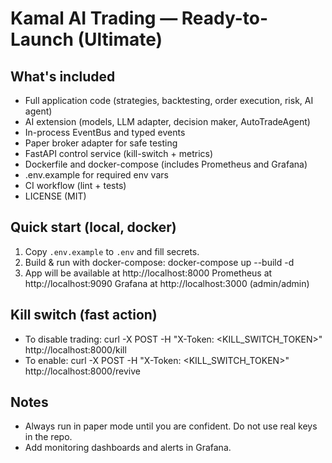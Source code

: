
# Kamal AI Trading — Ready-to-Launch (Ultimate)

## What's included
- Full application code (strategies, backtesting, order execution, risk, AI agent)
- AI extension (models, LLM adapter, decision maker, AutoTradeAgent)
- In-process EventBus and typed events
- Paper broker adapter for safe testing
- FastAPI control service (kill-switch + metrics)
- Dockerfile and docker-compose (includes Prometheus and Grafana)
- .env.example for required env vars
- CI workflow (lint + tests)
- LICENSE (MIT)

## Quick start (local, docker)
1. Copy `.env.example` to `.env` and fill secrets.
2. Build & run with docker-compose:
    docker-compose up --build -d
3. App will be available at http://localhost:8000
   Prometheus at http://localhost:9090
   Grafana at http://localhost:3000  (admin/admin)

## Kill switch (fast action)
- To disable trading:
    curl -X POST -H "X-Token: <KILL_SWITCH_TOKEN>" http://localhost:8000/kill
- To enable:
    curl -X POST -H "X-Token: <KILL_SWITCH_TOKEN>" http://localhost:8000/revive

## Notes
- Always run in paper mode until you are confident. Do not use real keys in the repo.
- Add monitoring dashboards and alerts in Grafana.
